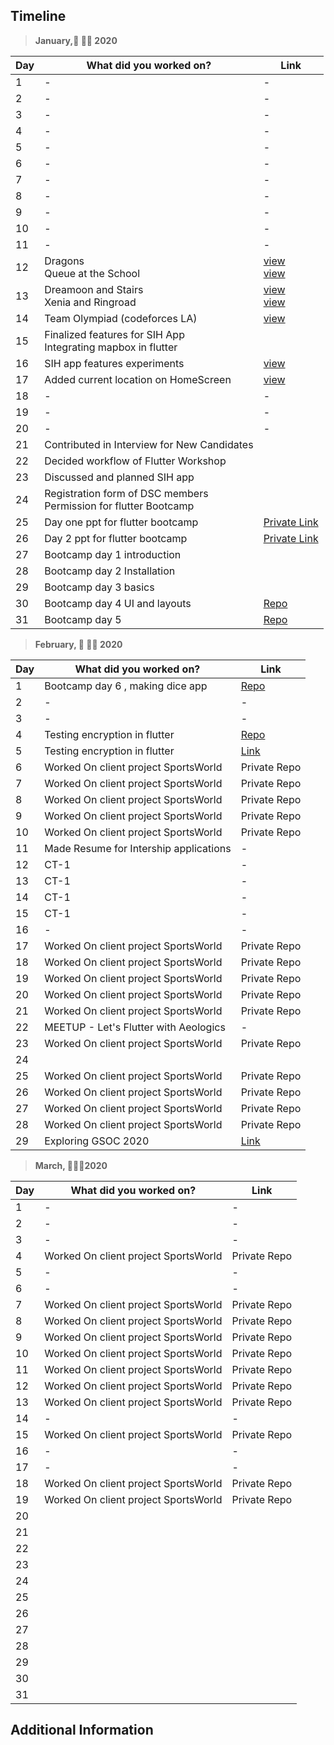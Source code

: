 ## Timeline

> **January,🎉 👩‍🏫 2020**

| Day | What did you worked on?  | Link    |
| --- | ------------------------ | ------- |
|1|-|-|
|2|-|-|
|3|-|-|
|4|-|-|
|5|-|-|
|6|-|-|
|7|-|-|
|8|-|-|
|9|-|-|
|10|-|-|
|11|-|-|
|12|Dragons <br> Queue at the School |[view](https://codeforces.com/contest/230/submission/68633415) <br> [view](https://codeforces.com/contest/266/submission/68633754)|
|13|Dreamoon and Stairs <br> Xenia and Ringroad|[view](https://codeforces.com/contest/476/submission/68725374) <br> [view](https://codeforces.com/contest/339/submission/68725825)|
|14|Team Olympiad (codeforces LA)|[view](https://codeforces.com/contest/490/submission/68793081)|
|15|Finalized features for SIH App <br> Integrating mapbox in flutter ||
|16|SIH app features experiments|[view](https://github.com/shivaniaakanksha/SIH_2020_sample)|
|17|Added current location on HomeScreen|[view](https://github.com/shivaniaakanksha/help_me)|
|18|-|-|
|19|-|-|
|20|-|-|
|21| Contributed in Interview for New Candidates||
|22|Decided workflow of Flutter Workshop||
|23|Discussed and planned SIH app||
|24|Registration form of DSC members <br> Permission for flutter Bootcamp||
|25|Day one ppt for flutter bootcamp|[Private Link](https://docs.google.com/presentation/d/1n3nb3R0y5K-PV_6pHcpkiGGGrg-_Tkun5yPbBGDJTps/edit#slide=id.g6382023a2e_1_4)|
|26|Day 2 ppt for flutter bootcamp|[Private Link](https://docs.google.com/presentation/d/19SFH-NDxf6f_mRFZMQvbFnrovUcLySfei98lWXcY-rA/edit#slide=id.g7ce461015f_1_4)|
|27|Bootcamp day 1 introduction||
|28|Bootcamp day 2 Installation||
|29|Bootcamp day 3 basics ||
|30|Bootcamp day 4 UI and layouts|[Repo](https://github.com/dsckiet/flutter-bootcamp/blob/master/day4.dart)|
|31|Bootcamp day 5 |[Repo](https://github.com/dsckiet/flutter-bootcamp/blob/master/day5.dart)|



> **February, 🎁 👩‍💻 2020**

|Day|What did you worked on?|Link|
|-------|------|--------|
|1|Bootcamp day 6 , making dice app|[Repo](https://github.com/dsckiet/flutter-bootcamp/blob/master/day6dicee.dart)|
|2|-|-|
|3|-|-|
|4|Testing encryption in flutter|[Repo](https://github.com/dsckiet/flutter-encrypted-client)|
|5|Testing encryption in flutter|[Link](https://github.com/shivaniaakanksha/flutter-encrypted-client)|
|6|Worked On client project SportsWorld|Private Repo|
|7|Worked On client project SportsWorld|Private Repo|
|8|Worked On client project SportsWorld|Private Repo|
|9|Worked On client project SportsWorld|Private Repo|
|10|Worked On client project SportsWorld|Private Repo|
|11|Made Resume for Intership applications| - |
|12|CT-1| - |
|13|CT-1| - |
|14|CT-1| - |
|15|CT-1| - |
|16|-|-|
|17|Worked On client project SportsWorld|Private Repo|
|18|Worked On client project SportsWorld|Private Repo|
|19|Worked On client project SportsWorld|Private Repo|
|20|Worked On client project SportsWorld|Private Repo|
|21|Worked On client project SportsWorld|Private Repo|
|22| MEETUP - Let's Flutter with Aeologics| - |
|23|Worked On client project SportsWorld|Private Repo|
|24|||
|25|Worked On client project SportsWorld|Private Repo|
|26|Worked On client project SportsWorld|Private Repo|
|27|Worked On client project SportsWorld|Private Repo|
|28|Worked On client project SportsWorld|Private Repo|
|29|Exploring GSOC 2020|[Link](https://summerofcode.withgoogle.com/organizations/)|



> **March, 🤯🐱‍💻2020**

| Day | What did you worked on?  | Link    |
| --- | ------------------------ | ------- |
|1|-|-|
|2|-|-|
|3|-|-|
|4|Worked On client project SportsWorld|Private Repo
|5|-|-|
|6|-|-|
|7|Worked On client project SportsWorld|Private Repo|
|8|Worked On client project SportsWorld|Private Repo|
|9|Worked On client project SportsWorld|Private Repo|
|10|Worked On client project SportsWorld|Private Repo|
|11|Worked On client project SportsWorld|Private Repo|
|12|Worked On client project SportsWorld|Private Repo|
|13|Worked On client project SportsWorld|Private Repo|
|14|-|-|
|15|Worked On client project SportsWorld|Private Repo|
|16|-|-|
|17|-|-|
|18|Worked On client project SportsWorld|Private Repo|
|19|Worked On client project SportsWorld|Private Repo|
|20|||
|21|||
|22|||
|23|||
|24|||
|25|||
|26|||
|27|||
|28|||
|29|||
|30|||
|31|||

## Additional Information
